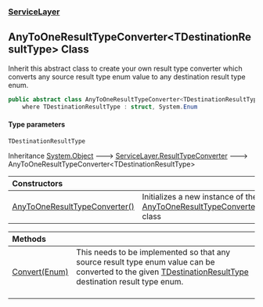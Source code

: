 ### [ServiceLayer](ServiceLayer.md 'ServiceLayer')
## AnyToOneResultTypeConverter&lt;TDestinationResultType&gt; Class
Inherit this abstract class to create your own result type converter which converts any source result type enum value to any destination result type enum.  
```csharp
public abstract class AnyToOneResultTypeConverter<TDestinationResultType> : ServiceLayer.ResultTypeConverter
    where TDestinationResultType : struct, System.Enum
```
#### Type parameters
<a name='ServiceLayer_AnyToOneResultTypeConverter_TDestinationResultType__TDestinationResultType'></a>
`TDestinationResultType`  
  

Inheritance [System.Object](https://docs.microsoft.com/en-us/dotnet/api/System.Object 'System.Object') &#129106; [ServiceLayer.ResultTypeConverter](https://docs.microsoft.com/en-us/dotnet/api/ServiceLayer.ResultTypeConverter 'ServiceLayer.ResultTypeConverter') &#129106; AnyToOneResultTypeConverter&lt;TDestinationResultType&gt;  

| Constructors | |
| :--- | :--- |
| [AnyToOneResultTypeConverter()](ServiceLayer_AnyToOneResultTypeConverter_TDestinationResultType__AnyToOneResultTypeConverter().md 'ServiceLayer.AnyToOneResultTypeConverter&lt;TDestinationResultType&gt;.AnyToOneResultTypeConverter()') | Initializes a new instance of the [AnyToOneResultTypeConverter&lt;TDestinationResultType&gt;](ServiceLayer_AnyToOneResultTypeConverter_TDestinationResultType_.md 'ServiceLayer.AnyToOneResultTypeConverter&lt;TDestinationResultType&gt;') class<br/> |

| Methods | |
| :--- | :--- |
| [Convert(Enum)](ServiceLayer_AnyToOneResultTypeConverter_TDestinationResultType__Convert(System_Enum).md 'ServiceLayer.AnyToOneResultTypeConverter&lt;TDestinationResultType&gt;.Convert(System.Enum)') | This needs to be implemented so that any source result type enum value can be converted to the given [TDestinationResultType](ServiceLayer_AnyToOneResultTypeConverter_TDestinationResultType_.md#ServiceLayer_AnyToOneResultTypeConverter_TDestinationResultType__TDestinationResultType 'ServiceLayer.AnyToOneResultTypeConverter&lt;TDestinationResultType&gt;.TDestinationResultType') destination result type enum.<br/><br/> |
